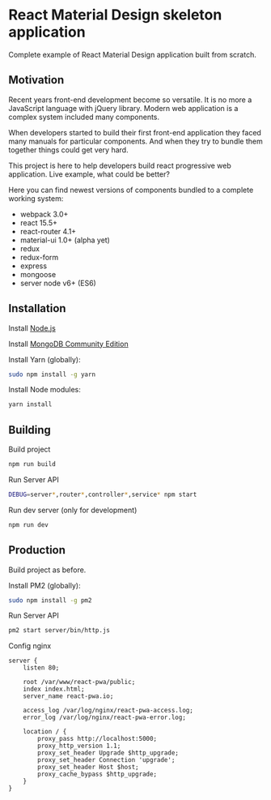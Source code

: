 # React Material Design skeleton application

Complete example of React Material Design application built from scratch.

## Motivation

Recent years front-end development become so versatile. It is no more a JavaScript language with jQuery library. 
Modern web application is a complex system included many components. 

When developers started to build their first front-end application they faced many manuals for 
particular components. And when they try to bundle them together things could get very hard.

This project is here to help developers build react progressive web application. Live example, 
what could be better?

Here you can find newest versions of components bundled to a complete working system:

* webpack 3.0+
* react 15.5+
* react-router 4.1+
* material-ui 1.0+ (alpha yet)
* redux
* redux-form
* express
* mongoose
* server node v6+ (ES6)

## Installation

Install [Node.js](https://nodejs.org/en/download/)

Install [MongoDB Community Edition](https://docs.mongodb.com/manual/installation/)

Install Yarn (globally):

```sh
sudo npm install -g yarn
```

Install Node modules: 

```sh
yarn install
```

## Building

Build project 

```sh
npm run build
```

Run Server API

```sh
DEBUG=server*,router*,controller*,service* npm start
```

Run dev server (only for development)

```sh
npm run dev
```

## Production

Build project as before.

Install PM2 (globally):

```sh
sudo npm install -g pm2
```

Run Server API

```sh
pm2 start server/bin/http.js
```

Config nginx

```
server {
    listen 80;

    root /var/www/react-pwa/public;
    index index.html;
    server_name react-pwa.io;

    access_log /var/log/nginx/react-pwa-access.log;
    error_log /var/log/nginx/react-pwa-error.log;

    location / {
        proxy_pass http://localhost:5000;
        proxy_http_version 1.1;
        proxy_set_header Upgrade $http_upgrade;
        proxy_set_header Connection 'upgrade';
        proxy_set_header Host $host;
        proxy_cache_bypass $http_upgrade;
    }
}

```